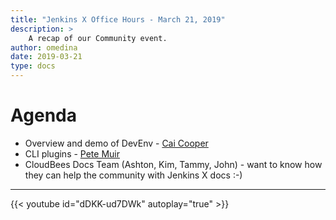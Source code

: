 ```yaml
---
title: "Jenkins X Office Hours - March 21, 2019"
description: >
    A recap of our Community event.
author: omedina
date: 2019-03-21
type: docs
---
```


# Agenda

- Overview and demo of DevEnv - [Cai Cooper](https://twitter.com/cagiti)
- CLI plugins - [Pete Muir](https://twitter.com/plmuir)
- CloudBees Docs Team (Ashton, Kim, Tammy, John) - want to know how they can help the community with Jenkins X docs :-)

---

{{< youtube id="dDKK-ud7DWk" autoplay="true" >}}
